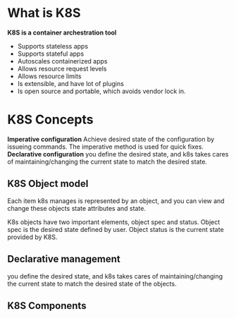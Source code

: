 # What is K8S
**K8S is a container archestration tool**
- Supports stateless apps
- Supports stateful apps
- Autoscales containerized apps
- Allows resource request levels
- Allows resource limits
- Is extensible, and have lot of plugins
- Is open source and portable, which avoids vendor lock in.
# K8S Concepts
**Imperative configuration**
Achieve desired state of the configuration by issueing commands.
The imperative method is used for quick fixes.
**Declarative configuration**
you define the desired state, and k8s takes cares of maintaining/changing the current state to match the desired state. 
## K8S Object model
Each item k8s manages is represented by an object, and you can view and change these objects state attributes and state.

K8s objects have two important elements, object spec and status.
Object spec is the desired state defined by user.
Object status is the current state provided by K8S.
## Declarative management
you define the desired state, and k8s takes cares of maintaining/changing the current state to match the desired state of the objects. 

## K8S Components
